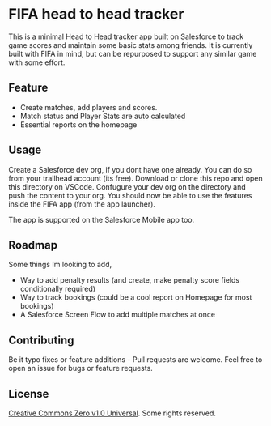 # FIFA head to head tracker

This is a minimal Head to Head tracker app built on Salesforce to track game scores and maintain some basic stats among friends.
It is currently built with FIFA in mind, but can be repurposed to support any similar game with some effort.

## Feature

- Create matches, add players and scores.
- Match status and Player Stats are auto calculated
- Essential reports on the homepage

## Usage

Create a Salesforce dev org, if you dont have one already. You can do so from your trailhead account (its free).
Download or clone this repo and open this directory on VSCode. Confugure your dev org on the directory and push the content to your org. You should now be able to use the features inside the FIFA app (from the app launcher).

The app is supported on the Salesforce Mobile app too.

## Roadmap

Some things Im looking to add,
- Way to add penalty results (and create, make penalty score fields conditionally required)
- Way to track bookings (could be a cool report on Homepage for most bookings)
- A Salesforce Screen Flow to add multiple matches at once

## Contributing
Be it typo fixes or feature additions - Pull requests are welcome. Feel free to open an issue for bugs or feature requests.

## License
[Creative Commons Zero v1.0 Universal](https://github.com/heykishan/fifa-head-to-head-tracker/blob/main/LICENSE). Some rights reserved.